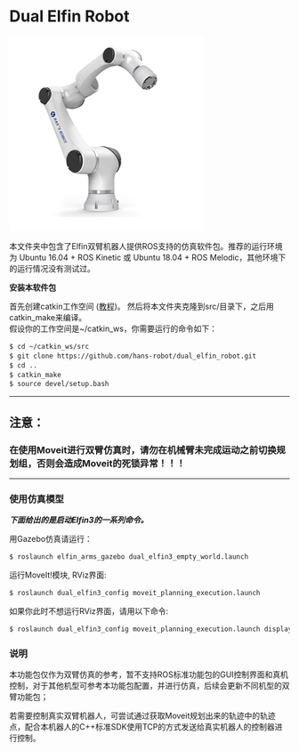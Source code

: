 Dual Elfin Robot
======


![elfin_robot](docs/images/elfin.png)

本文件夹中包含了Elfin双臂机器人提供ROS支持的仿真软件包。推荐的运行环境为 Ubuntu 16.04 + ROS Kinetic 或 Ubuntu 18.04 + ROS Melodic，其他环境下的运行情况没有测试过。

**安装本软件包**

首先创建catkin工作空间 ([教程](http://wiki.ros.org/catkin/Tutorials))。 然后将本文件夹克隆到src/目录下，之后用catkin_make来编译。  
假设你的工作空间是~/catkin_ws，你需要运行的命令如下：
```sh
$ cd ~/catkin_ws/src
$ git clone https://github.com/hans-robot/dual_elfin_robot.git
$ cd ..
$ catkin_make
$ source devel/setup.bash
```

---

## 注意：
### 在使用Moveit进行双臂仿真时，请勿在机械臂未完成运动之前切换规划组，否则会造成Moveit的死锁异常！！！

---

### 使用仿真模型

***下面给出的是启动Elfin3的一系列命令。***

用Gazebo仿真请运行：
```sh
$ roslaunch elfin_arms_gazebo dual_elfin3_empty_world.launch
```

运行MoveIt!模块, RViz界面:
```sh
$ roslaunch dual_elfin3_config moveit_planning_execution.launch
```
如果你此时不想运行RViz界面，请用以下命令:
```sh
$ roslaunch dual_elfin3_config moveit_planning_execution.launch display:=false
```

### 说明
本功能包仅作为双臂仿真的参考，暂不支持ROS标准功能包的GUI控制界面和真机控制，对于其他机型可参考本功能包配置，并进行仿真，后续会更新不同机型的双臂功能包；

若需要控制真实双臂机器人，可尝试通过获取Moveit规划出来的轨迹中的轨迹点，配合本机器人的C++标准SDK使用TCP的方式发送给真实机器人的控制器进行控制。